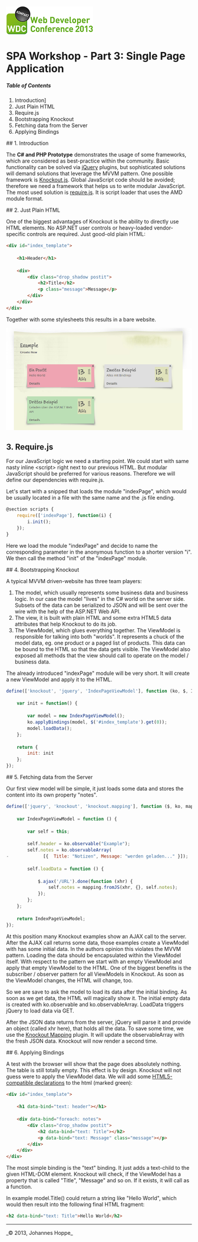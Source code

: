 ![Logo](images/logo.png)

# SPA Workshop - Part 3: Single Page Application

##### Table of Contents  
1. Introduction]
2. Just Plain HTML
3. Require.js
4. Bootstrapping Knockout
5. Fetching data from the Server
6. Applying Bindings


<a name="introduction"/>
## 1. Introduction

The **C# and PHP Prototype** demonstrates the usage of some frameworks, which are considered as best-practice within the community. Basic functionality can be solved via [jQuery](http://jquery.com/) plugins, but sophisticated solutions will demand solutions that leverage the MVVM pattern. One possible framework is [Knockout.js](http://knockoutjs.com/). Global JavaScript code should be avoided; therefore we need a framework that helps us to write modular JavaScript. The most used solution is [require.js](http://requirejs.org/). It is script loader that uses the AMD module format.


<a name="html"/>
## 2. Just Plain HTML

One of the biggest advantages of Knockout is the ability to directly use HTML elements. No ASP.NET user controls or heavy-loaded vendor-specific controls are required. Just good-old plain HTML:

```html
<div id="index_template">

    <h1>Header</h1>  

    <div>
        <div class="drop_shadow postit">
            <h2>Title</h2>
            <p class="message">Message</p>
        </div> 
    </div>    
</div>
```

Together with some stylesheets this results in a bare website.

![Screenshot](images/screenshot.png)


## 3. Require.js

For our JavaScript logic we need a starting point. We could start with same nasty inline &lt;script&gt; right next to our previous HTML. But modular JavaScript should be preferred for various reasons. Therefore we will define our dependencies with require.js.

Let's start with a snipped that loads the module "indexPage", which would be usually located in a file with the same name and the .js file ending.

```javascript
@section scripts {
    require(['indexPage'], function(i) { 
        i.init(); 
    });
}
```

Here we load the module "indexPage" and decide to name the corresponding parameter in the anonymous function to a shorter version "i". We then call the method "init" of the "indexPage" module.

<a name="knockout"/>
## 4. Bootstrapping Knockout

A typical MVVM driven-website has three team players:

1. The model, which usually represents some business data and business logic. In our case the model "lives" in the C# world on the server side. Subsets of the data can be serialized to JSON and will be sent over the wire with the help of the ASP.NET Web API.
2. The view, it is built with plain HTML and some extra HTML5 data attributes that help Knockout to do its job.
3. The ViewModel, which glues everything together. The ViewModel is responsible for talking into both "worlds". It represents a chuck of the model data, eg. one product or a paged list of products. This data can be bound to the HTML so that the data gets visible. The ViewModel also exposed all methods that the view should call to operate on the model / business data.

The already introduced "indexPage" module will be very short. It will create a new ViewModel and apply it to the HTML.

```javascript
define(['knockout', 'jquery', 'IndexPageViewModel'], function (ko, $, IndexPageViewModel) {

    var init = function() {

        var model = new IndexPageViewModel();
        ko.applyBindings(model, $('#index_template').get(0));
        model.loadData();
    };

    return {
        init: init
    };
});
```

<a name="data"/>
## 5. Fetching data from the Server

Our first view model will be simple, it just loads some data and stores the content into its own property "notes". 

```javascript
define(['jquery', 'knockout', 'knockout.mapping'], function ($, ko, mapping) {

    var IndexPageViewModel = function () {

        var self = this;

        self.header = ko.observable("Example");
        self.notes = ko.observableArray(
-             [{  Title: "Notizen", Message: "werden geladen..." }]);

        self.loadData = function () {

            $.ajax('/URL').done(function (xhr) {
                self.notes = mapping.fromJS(xhr, {}, self.notes);
            });
        };
    };

    return IndexPageViewModel;
});
```

At this position many Knockout examples show an AJAX call to the server. After the AJAX call returns some data, those examples create a ViewModel with has some initial data. In the authors opinion this violates the MVVM pattern. Loading the data should be encapsulated within the ViewModel itself. With respect to the pattern we start with an empty ViewModel and apply that empty ViewModel to the HTML. One of the biggest benefits is the subscriber / observer pattern for all ViewModels in Knockout. As soon as the ViewModel changes, the HTML will change, too.

So we are save to ask the model to load its data after the initial binding. As soon as we get data, the HTML will magically show it. The initial empty data is created with ko.observable and ko.observableArray. LoadData triggers jQuery to load data via GET.

After the JSON data returns from the server, jQuery will parse it and provide an object (called xhr here), that holds all the data. To save some time, we use the [Knockout Mapping](http://knockoutjs.com/documentation/plugins-mapping.html) plugin. It will update the observableArray with the fresh JSON data. Knockout will now render a second time.


<a name="bindings"/>
## 6. Applying Bindings

A test with the browser will show that the page does absolutely nothing. The table is still totally empty. This effect is by design. Knockout will not guess were to apply the ViewModel data. We will add some [HTML5-compatible declarations](http://www.w3.org/TR/2010/WD-html5-20101019/elements.html#embedding-custom-non-visible-data-with-the-data-attributes) to the html (marked green):

```html
<div id="index_template">

    <h1 data-bind="text: header"></h1>  

    <div data-bind="foreach: notes">
        <div class="drop_shadow postit">
            <h2 data-bind="text: Title"></h2>
            <p data-bind="text: Message" class="message"></p>
        </div> 
    </div>    
</div>
```

The most simple binding is the "text" binding. It just adds a text-child to the given HTML-DOM element. Knockout will check, if the ViewModel has a property that is called "Title", "Message" and so on. If it exists, it will call as a function. 

In example model.Title() could return a string like "Hello World", which would then result into the following final HTML fragment:

```html
<h2 data-bind="text: Title">Hello World</h2>
```

  
<hr>
_&copy; 2013, Johannes Hoppe_